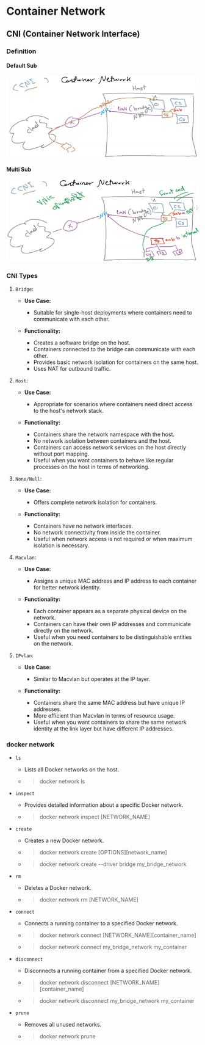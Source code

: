 # Container Network

## CNI (Container Network Interface)

### Definition

#### Default Sub

![cni-mapping](../images/cni-default-sub.png)

#### Multi Sub

![cni-mapping](../images/cni-multi-sub.png)

### CNI Types

1. `Bridge`:

   - **Use Case:**

     - Suitable for single-host deployments where containers need to communicate with each other.

   - **Functionality:**
     - Creates a software bridge on the host.
     - Containers connected to the bridge can communicate with each other.
     - Provides basic network isolation for containers on the same host.
     - Uses NAT for outbound traffic.

1. `Host`:

   - **Use Case:**

     - Appropriate for scenarios where containers need direct access to the host's network stack.

   - **Functionality:**
     - Containers share the network namespace with the host.
     - No network isolation between containers and the host.
     - Containers can access network services on the host directly without port mapping.
     - Useful when you want containers to behave like regular processes on the host in terms of networking.

1. `None/Null`:

   - **Use Case:**

     - Offers complete network isolation for containers.

   - **Functionality:**
     - Containers have no network interfaces.
     - No network connectivity from inside the container.
     - Useful when network access is not required or when maximum isolation is necessary.

1. `Macvlan`:

   - **Use Case:**

     - Assigns a unique MAC address and IP address to each container for better network identity.

   - **Functionality:**
     - Each container appears as a separate physical device on the network.
     - Containers can have their own IP addresses and communicate directly on the network.
     - Useful when you need containers to be distinguishable entities on the network.

1. `IPvlan`:

   - **Use Case:**

     - Similar to Macvlan but operates at the IP layer.

   - **Functionality:**
     - Containers share the same MAC address but have unique IP addresses.
     - More efficient than Macvlan in terms of resource usage.
     - Useful when you want containers to share the same network identity at the link layer but have different IP addresses.

### **docker network**

- `ls`

  - Lists all Docker networks on the host.
  - > docker network ls

- `inspect`

  - Provides detailed information about a specific Docker network.
  - > docker network inspect [NETWORK_NAME]

- `create`

  - Creates a new Docker network.
  - > docker network create [OPTIONS][network_name]
  - > docker network create --driver bridge my_bridge_network

- `rm`

  - Deletes a Docker network.
  - > docker network rm [NETWORK_NAME]

- `connect`

  - Connects a running container to a specified Docker network.
  - > docker network connect [NETWORK_NAME][container_name]
  - > docker network connect my_bridge_network my_container

- `disconnect`

  - Disconnects a running container from a specified Docker network.
  - > docker network disconnect [NETWORK_NAME][container_name]
  - > docker network disconnect my_bridge_network my_container

- `prune`
  - Removes all unused networks.
  - > docker network prune
